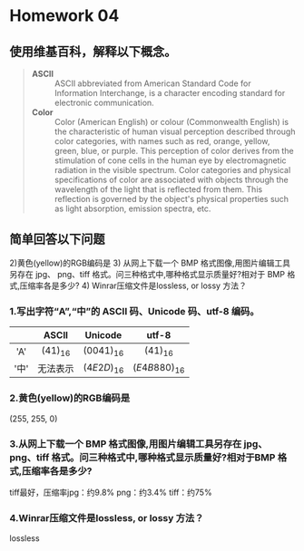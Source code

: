 # Homework 04

## 使用维基百科，解释以下概念。

><dl>
><dt><strong>ASCII</strong></dt>
><dd>ASCII abbreviated from American Standard Code for Information Interchange, is a character encoding standard for electronic communication.</dd>
><dt><strong>Color</strong></dt>
><dd>Color (American English) or colour (Commonwealth English) is the characteristic of human visual perception described through color categories, with names such as red, orange, yellow, green, blue, or purple. This perception of color derives from the stimulation of cone cells in the human eye by electromagnetic radiation in the visible spectrum. Color categories and physical specifications of color are associated with objects through the wavelength of the light that is reflected from them. This reflection is governed by the object's physical properties such as light absorption, emission spectra, etc.</dd>
></dl>

## 简单回答以下问题


2)黄色(yellow)的RGB编码是
3) 从网上下载一个 BMP 格式图像,用图片编辑工具另存在 jpg、 png、tiff 格式。问三种格式中,哪种格式显示质量好?相对于
BMP 格式,压缩率各是多少?
4) Winrar压缩文件是lossless, or lossy 方法？


### 1.写出字符“A”,“中”的 ASCII 码、Unicode 码、utf-8 编码。

||ASCII|Unicode|utf-8|
|:-:|:-:|:-:|:-:|
|'A'|$(41)_16$|$(00 41)_16$|$(41)_16$|
|'中'|无法表示|$(4E 2D)_16$|$(E4 B8 80)_16$|

### 2.黄色(yellow)的RGB编码是

(255, 255, 0)

### 3.从网上下载一个 BMP 格式图像,用图片编辑工具另存在 jpg、 png、tiff 格式。问三种格式中,哪种格式显示质量好?相对于BMP 格式,压缩率各是多少?

tiff最好，压缩率jpg：约9.8% png：约3.4% tiff：约75%

### 4.Winrar压缩文件是lossless, or lossy 方法？

lossless